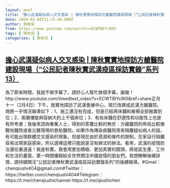 ```yaml
---
layout: post
title: "擔心武漢疑似病人交叉感染 | 陳秋實實地探訪方艙醫院建設現場（“公民記者陳秋實武漢疫區採訪實錄”系列13）"
date: 2020-02-04T11:15:49.000Z
author: 陈秋实
from: https://www.youtube.com/watch?v=ECWTBIYcR0I
tags: [ 陈秋实 ]
categories: [ 陈秋实 ]
---
```

<!--1580814949000-->
[擔心武漢疑似病人交叉感染 | 陳秋實實地探訪方艙醫院建設現場（“公民記者陳秋實武漢疫區採訪實錄”系列13）](https://www.youtube.com/watch?v=ECWTBIYcR0I)
------

<div>
為了節省時間，我就不做字幕了。請好心人幫忙做個字幕，謝謝！ http://www.youtube.com/timedtext_video?v=ECWTBIYcR0I&ref=share正月十一（2月4日）下午，我實地探訪了武漢會展中心，現已改建成武漢方艙醫院。現將一手情況報導如下：1、施工還沒有完成，但是已經將床鋪和被褥全部搬置到位；2、兩層樓能夠容納大約上千個床位；3、有些床鋪在舒適性和功能性上也是有所考慮；我後來諮詢專業人士，得到的答覆比較的無奈：方艙醫院的佈局比較像戰地醫院或者災難現場的救助醫院。如果作為傳染病醫院用來隔離疑似病人的話，有可能出現群體交叉感染的現象。但是現在由於資源和條件的限制，在家自行隔離容易出現家庭感染，所以選擇這裡只能說是沒有辦法的辦法。看來，武漢的疫情防治還任重道遠！我是秋實。我會用更加積極、更加真實的鏡頭，將疫區生產、工作和生活的畫面，第一時間播報給全世界關注中國疫情的朋友們。若想瞭解後續詳情，請持續關注“公民記者陳秋實武漢疫區採訪實錄系列”的後續報導。#Gmail：chenqiushi404@gmail.com#Twitter：https://twitter.com/chenqiushi404#Telegram：https://t.me/chenqiushichannel                        https://t.me/qiushichen
</div>
